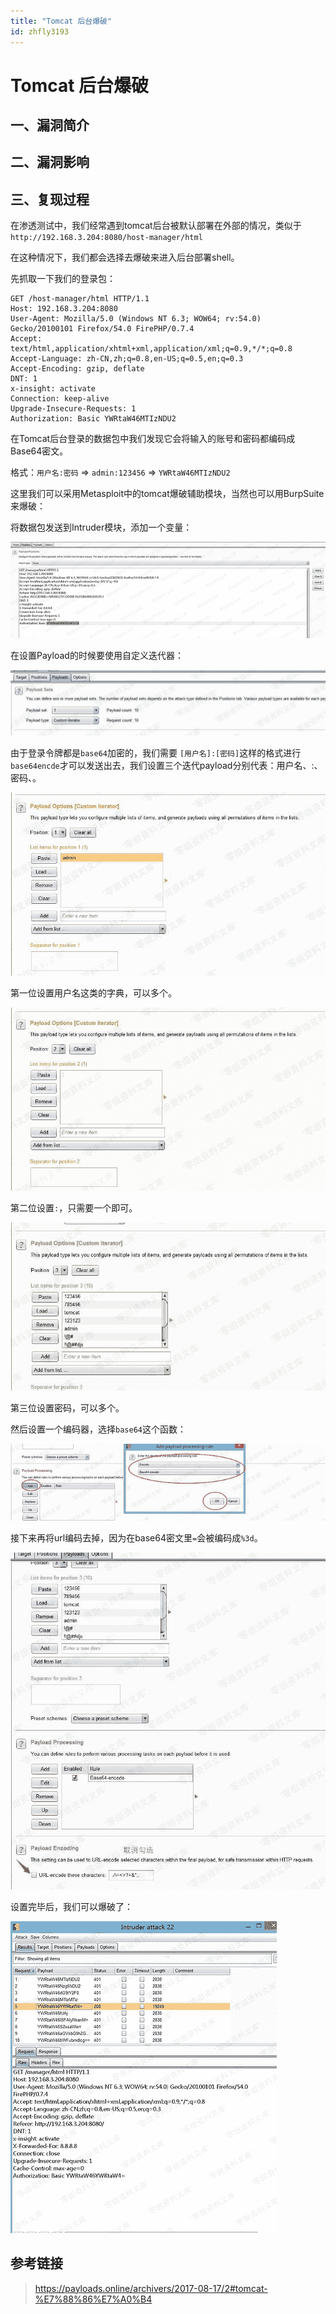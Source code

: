 ```yaml
---
title: "Tomcat 后台爆破"
id: zhfly3193
---
```


# Tomcat 后台爆破

## 一、漏洞简介

## 二、漏洞影响

## 三、复现过程

在渗透测试中，我们经常遇到tomcat后台被默认部署在外部的情况，类似于`http://192.168.3.204:8080/host-manager/html`

在这种情况下，我们都会选择去爆破来进入后台部署shell。

先抓取一下我们的登录包：

```
GET /host-manager/html HTTP/1.1
Host: 192.168.3.204:8080
User-Agent: Mozilla/5.0 (Windows NT 6.3; WOW64; rv:54.0) Gecko/20100101 Firefox/54.0 FirePHP/0.7.4
Accept: text/html,application/xhtml+xml,application/xml;q=0.9,*/*;q=0.8
Accept-Language: zh-CN,zh;q=0.8,en-US;q=0.5,en;q=0.3
Accept-Encoding: gzip, deflate
DNT: 1
x-insight: activate
Connection: keep-alive
Upgrade-Insecure-Requests: 1
Authorization: Basic YWRtaW46MTIzNDU2 
```

在Tomcat后台登录的数据包中我们发现它会将输入的账号和密码都编码成Base64密文。

格式：`用户名:密码` => `admin:123456` => `YWRtaW46MTIzNDU2`

这里我们可以采用Metasploit中的tomcat爆破辅助模块，当然也可以用BurpSuite来爆破：

将数据包发送到Intruder模块，添加一个变量：

![image](../img/018c35b84c4ee9743993e3aa7991ad16.png)

在设置Payload的时候要使用自定义迭代器：

![image](../img/074e4400721052bfdc700365db42f06e.png)

由于登录令牌都是`base64`加密的，我们需要 `[用户名]:[密码]`这样的格式进行`base64encde`才可以发送出去，我们设置三个迭代payload分别代表：用户名、:、密码、。

![image](../img/0ed93b889ebb49641967e821e9d13411.png)

第一位设置用户名这类的字典，可以多个。

![image](../img/43ab9f8f94d7080a3a2aa0a8d0d8d2b5.png)

第二位设置`:`，只需要一个即可。

![image](../img/316eda9f6a4107ccc56abeb018ec812c.png)

第三位设置密码，可以多个。

然后设置一个编码器，选择`base64`这个函数：

![image](../img/f062bd38aa38b66d897f0e87b2975b60.png)

接下来再将url编码去掉，因为在base64密文里`=`会被编码成`%3d`。

![image](../img/2a92f41c72bbbfac3c2f4479ea9c44fe.png)

设置完毕后，我们可以爆破了：

![image](../img/47347f113ff359a295b6fbdc6e48c16a.png)

## 参考链接

> https://payloads.online/archivers/2017-08-17/2#tomcat-%E7%88%86%E7%A0%B4